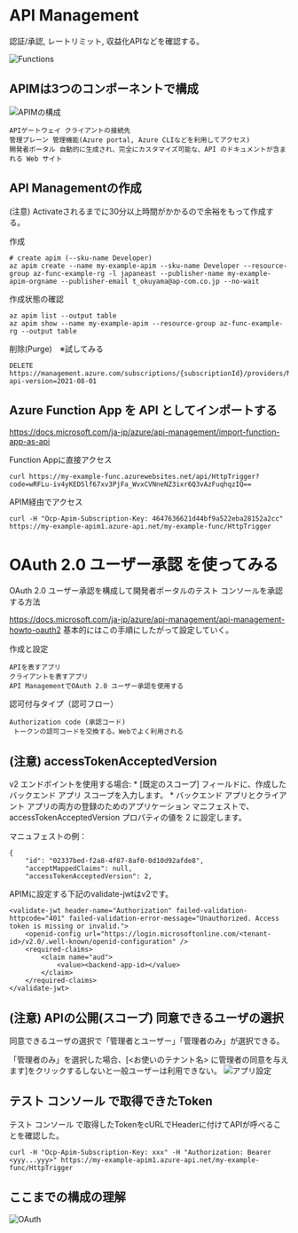 # API Management

認証/承認, レートリミット, 収益化APIなどを確認する。

![Functions](./APIMxFunctions.png) 

## APIMは3つのコンポーネントで構成

![APIMの構成](./AzureAPIManagement%E6%A7%8B%E6%88%90.png) 

```
APIゲートウェイ クライアントの接続先
管理プレーン 管理機能(Azure portal, Azure CLIなどを利用してアクセス)
開発者ポータル 自動的に生成され、完全にカスタマイズ可能な、API のドキュメントが含まれる Web サイト
```

## API Managementの作成

(注意) Activateされるまでに30分以上時間がかかるので余裕をもって作成する。

作成
```
# create apim (--sku-name Developer)
az apim create --name my-example-apim --sku-name Developer --resource-group az-func-example-rg -l japaneast --publisher-name my-example-apim-orgname --publisher-email t_okuyama@ap-com.co.jp --no-wait
```

作成状態の確認
```
az apim list --output table
az apim show --name my-example-apim --resource-group az-func-example-rg --output table
```

削除(Purge)　※試してみる
```
DELETE https://management.azure.com/subscriptions/{subscriptionId}/providers/Microsoft.ApiManagement/locations/{location}/deletedservices/{serviceName}?api-version=2021-08-01
```


## Azure Function App を API としてインポートする

https://docs.microsoft.com/ja-jp/azure/api-management/import-function-app-as-api

Function Appに直接アクセス
```
curl https://my-example-func.azurewebsites.net/api/HttpTrigger?code=wRFLu-iv4yKEDSlf67xv3PjFa_WvxCVNneNZ3ixr6Q3vAzFuqhqzIQ==
```

APIM経由でアクセス
```
curl -H "Ocp-Apim-Subscription-Key: 4647636621d44bf9a522eba28152a2cc" https://my-example-apim1.azure-api.net/my-example-func/HttpTrigger
```

# OAuth 2.0 ユーザー承認 を使ってみる

OAuth 2.0 ユーザー承認を構成して開発者ポータルのテスト コンソールを承認する方法

https://docs.microsoft.com/ja-jp/azure/api-management/api-management-howto-oauth2
基本的にはこの手順にしたがって設定していく。

作成と設定
```
APIを表すアプリ
クライアントを表すアプリ
API ManagementでOAuth 2.0 ユーザー承認を使用する
```

認可付与タイプ（認可フロー）
```
Authorization code (承認コード)
 トークンの認可コードを交換する。Webでよく利用される
```

## (注意) accessTokenAcceptedVersion

v2 エンドポイントを使用する場合: * [既定のスコープ] フィールドに、作成したバックエンド アプリ スコープを入力します。 * バックエンド アプリとクライアント アプリの両方の登録のためのアプリケーション マニフェストで、accessTokenAcceptedVersion プロパティの値を 2 に設定します。

マニュフェストの例：
```
{
	"id": "02337bed-f2a8-4f87-8af0-0d10d92afde8",
	"acceptMappedClaims": null,
	"accessTokenAcceptedVersion": 2,
```

APIMに設定する下記のvalidate-jwtはv2です。
```
<validate-jwt header-name="Authorization" failed-validation-httpcode="401" failed-validation-error-message="Unauthorized. Access token is missing or invalid.">
    <openid-config url="https://login.microsoftonline.com/<tenant-id>/v2.0/.well-known/openid-configuration" />
    <required-claims>
        <claim name="aud">
            <value><backend-app-id></value>
        </claim>
    </required-claims>
</validate-jwt>
```

## (注意) APIの公開(スコープ) 同意できるユーザの選択
同意できるユーザの選択で「管理者とユーザー」「管理者のみ」が選択できる。

「管理者のみ」を選択した場合、[<お使いのテナント名> に管理者の同意を与えます]をクリックするしないと一般ユーザーは利用できない。
![アプリ設定](./AAD_app_client_setting.PNG)


## テスト コンソール で取得できたToken

テスト コンソール で取得したTokenをcURLでHeaderに付けてAPIが呼べることを確認した。

```
curl -H "Ocp-Apim-Subscription-Key: xxx" -H "Authorization: Bearer <yyy...yyy>" https://my-example-apim1.azure-api.net/my-example-func/HttpTrigger
```

## ここまでの構成の理解

![OAuth](./OAuth2.0_APIM.png)


